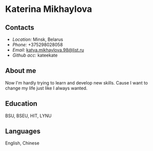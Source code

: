 # **Katerina Mikhaylova**
## **Contacts**
* *Location:* Minsk, Belarus
* *Phone:* +375298028058
* *Email:* katya.mikhaylova.98@list.ru
* *Github acc:* kateekate
## **About me**
Now I'm hardly trying to learn and develop new skills. Cause I want to change my life just like I always wanted.
## **Education**
BSU, BSEU, HIT, LYNU
## **Languages** 
English, Chinese
